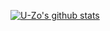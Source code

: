 [![U-Zo's github stats](https://github-readme-stats.vercel.app/api?username=U-Zo)](https://github.com/anuraghazra/github-readme-stats)
